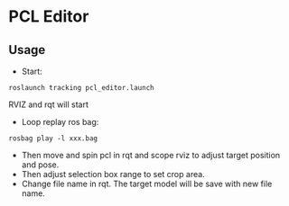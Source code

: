 # PCL Editor
## Usage
- Start:
```shell
roslaunch tracking pcl_editor.launch
```
RVIZ and rqt will start
- Loop replay ros bag:
```shell
rosbag play -l xxx.bag
```
- Then move and spin pcl in rqt and scope rviz to adjust target position and pose.
- Then adjust selection box range to set crop area.
- Change file name in rqt. The target model will be save with new file name.
